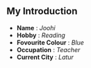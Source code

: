 ## My Introduction ##
- **Name** : *Joohi*
- **Hobby** : *Reading*
- **Fovourite Colour** : *Blue*
- **Occupation** : *Teacher*
- **Current City** : *Latur*
